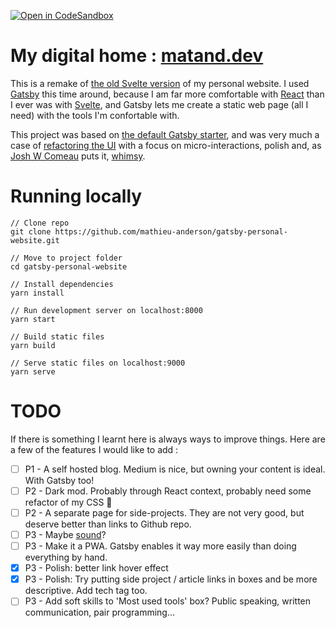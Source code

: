 [![Open in CodeSandbox](https://img.shields.io/badge/Open%20in-CodeSandbox-blue?style=flat-square&logo=codesandbox)](https://githubbox.com/mathieu-anderson/gatsby-personal-website)

# My digital home : [matand.dev](https://matand.dev/)

This is a remake of [the old Svelte version](https://old-svelte-version-of-website.netlify.com/) of my personal website. I used [Gatsby](https://www.gatsbyjs.org/) this time around, because I am far more comfortable with [React](https://reactjs.org/) than I ever was with [Svelte](https://svelte.dev/), and Gatsby lets me create a static web page (all I need) with the tools I'm confortable with.

This project was based on [the default Gatsby starter](https://github.com/gatsbyjs/gatsby-starter-default), and was very much a case of [refactoring the UI](https://refactoringui.com/) with a focus on micro-interactions, polish and, as [Josh W Comeau](https://joshwcomeau.com/) puts it, [whimsy](https://youtu.be/Z2d9rw9RwyE).

# Running locally

```
// Clone repo
git clone https://github.com/mathieu-anderson/gatsby-personal-website.git

// Move to project folder
cd gatsby-personal-website

// Install dependencies
yarn install

// Run development server on localhost:8000
yarn start

// Build static files
yarn build

// Serve static files on localhost:9000
yarn serve
```

# TODO

If there is something I learnt here is always ways to improve things. Here are a few of the features I would like to add :

 - [ ] P1 - A self hosted blog. Medium is nice, but owning your content is ideal. With Gatsby too!
 - [ ] P2 - Dark mod. Probably through React context, probably need some refactor of my CSS 😬
 - [ ] P2 - A separate page for side-projects. They are not very good, but deserve better than links to Github repo.
 - [ ] P3 - Maybe [sound](https://joshwcomeau.com/react/announcing-use-sound-react-hook/)?
 - [ ] P3 - Make it a PWA. Gatsby enables it way more easily than doing everything by hand.
 - [x] P3 - Polish: better link hover effect
 - [x] P3 - Polish: Try putting side project / article links in boxes and be more descriptive. Add tech tag too.
 - [ ] P3 - Add soft skills to 'Most used tools' box? Public speaking, written communication, pair programming...
